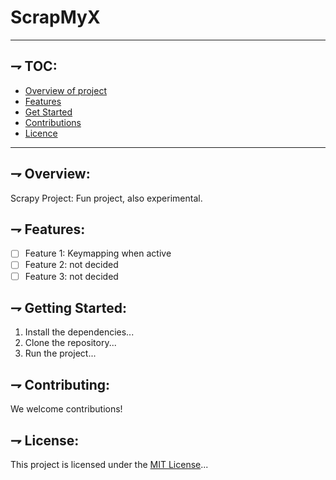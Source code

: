 # ScrapMyX
___
## ⇁ TOC:

- [Overview of project](#-overview)
- [Features](#-features)
- [Get Started](#-getting-started)
- [Contributions](#-contributing)
- [Licence](#-license)
___

## **⇁ Overview:**

Scrapy Project: Fun project, also experimental.

## **⇁ Features:**

- [ ] Feature 1: Keymapping when active
- [ ] Feature 2: not decided
- [ ] Feature 3: not decided

## **⇁ Getting Started:**

1. Install the dependencies...
2. Clone the repository...
3. Run the project...

## **⇁ Contributing:**

We welcome contributions!

## **⇁ License:**

This project is licensed under the [MIT License](LICENSE.md)...
